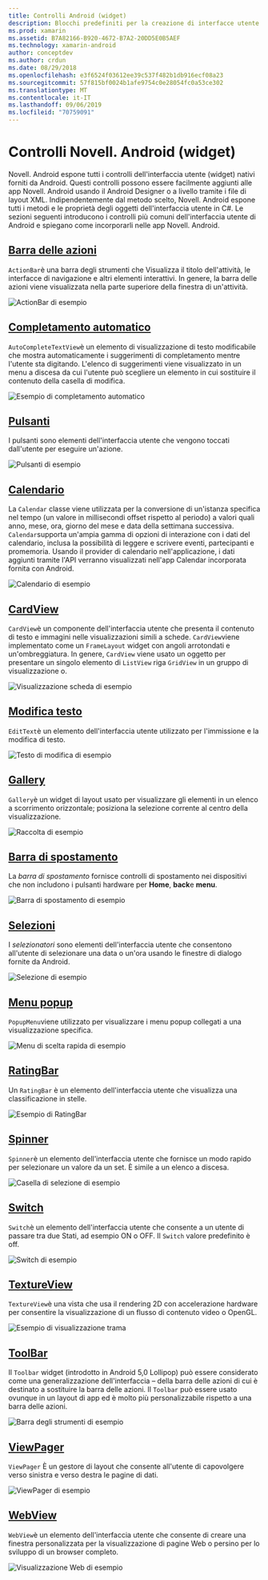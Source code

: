 ```yaml
---
title: Controlli Android (widget)
description: Blocchi predefiniti per la creazione di interfacce utente Novell. Android
ms.prod: xamarin
ms.assetid: B7A82166-B920-4672-B7A2-20DD5E0B5AEF
ms.technology: xamarin-android
author: conceptdev
ms.author: crdun
ms.date: 08/29/2018
ms.openlocfilehash: e3f6524f03612ee39c537f482b1db916ecf08a23
ms.sourcegitcommit: 57f815bf0024b1afe9754c0e28054fc0a53ce302
ms.translationtype: MT
ms.contentlocale: it-IT
ms.lasthandoff: 09/06/2019
ms.locfileid: "70759091"
---
```

# <a name="xamarinandroid-controls-widgets"></a>Controlli Novell. Android (widget)

Novell. Android espone tutti i controlli dell'interfaccia utente (widget) nativi forniti da Android. Questi controlli possono essere facilmente aggiunti alle app Novell. Android usando il Android Designer o a livello tramite i file di layout XML. Indipendentemente dal metodo scelto, Novell. Android espone tutti i metodi e le proprietà degli oggetti dell'interfaccia utente in C#. Le sezioni seguenti introducono i controlli più comuni dell'interfaccia utente di Android e spiegano come incorporarli nelle app Novell. Android.

## <a name="action-barandroiduser-interfacecontrolsaction-barmd"></a>[Barra delle azioni](~/android/user-interface/controls/action-bar.md) 

`ActionBar`è una barra degli strumenti che Visualizza il titolo dell'attività, le interfacce di navigazione e altri elementi interattivi. In genere, la barra delle azioni viene visualizzata nella parte superiore della finestra di un'attività.

![ActionBar di esempio](images/action-bar.png)

## <a name="auto-completeandroiduser-interfacecontrolsauto-completemd"></a>[Completamento automatico](~/android/user-interface/controls/auto-complete.md)

`AutoCompleteTextView`è un elemento di visualizzazione di testo modificabile che mostra automaticamente i suggerimenti di completamento mentre l'utente sta digitando. L'elenco di suggerimenti viene visualizzato in un menu a discesa da cui l'utente può scegliere un elemento in cui sostituire il contenuto della casella di modifica.

![Esempio di completamento automatico](images/auto-complete.png)

## <a name="buttonsandroiduser-interfacecontrolsbuttonsindexmd"></a>[Pulsanti](~/android/user-interface/controls/buttons/index.md)

I pulsanti sono elementi dell'interfaccia utente che vengono toccati dall'utente per eseguire un'azione.

![Pulsanti di esempio](images/buttons.png)

## <a name="calendarandroiduser-interfacecontrolscalendarmd"></a>[Calendario](~/android/user-interface/controls/calendar.md)

La `Calendar` classe viene utilizzata per la conversione di un'istanza specifica nel tempo (un valore in millisecondi offset rispetto al periodo) a valori quali anno, mese, ora, giorno del mese e data della settimana successiva.
`Calendar`supporta un'ampia gamma di opzioni di interazione con i dati del calendario, inclusa la possibilità di leggere e scrivere eventi, partecipanti e promemoria. Usando il provider di calendario nell'applicazione, i dati aggiunti tramite l'API verranno visualizzati nell'app Calendar incorporata fornita con Android.

![Calendario di esempio](images/calendar.png)

## <a name="cardviewandroiduser-interfacecontrolscard-viewmd"></a>[CardView](~/android/user-interface/controls/card-view.md)

`CardView`è un componente dell'interfaccia utente che presenta il contenuto di testo e immagini nelle visualizzazioni simili a schede. `CardView`viene implementato come un `FrameLayout` widget con angoli arrotondati e un'ombreggiatura. In genere, `CardView` viene usato un oggetto per presentare un singolo elemento di `ListView` riga `GridView` in un gruppo di visualizzazione o.

![Visualizzazione scheda di esempio](images/cardview.png)

## <a name="edit-textandroiduser-interfacecontrolsedit-textmd"></a>[Modifica testo](~/android/user-interface/controls/edit-text.md)

`EditText`è un elemento dell'interfaccia utente utilizzato per l'immissione e la modifica di testo.

![Testo di modifica di esempio](images/edit-text.png)

## <a name="galleryandroiduser-interfacecontrolsgallerymd"></a>[Gallery](~/android/user-interface/controls/gallery.md)

`Gallery`è un widget di layout usato per visualizzare gli elementi in un elenco a scorrimento orizzontale; posiziona la selezione corrente al centro della visualizzazione.

![Raccolta di esempio](images/gallery.png)

## <a name="navigation-barandroiduser-interfacecontrolsnavigation-barmd"></a>[Barra di spostamento](~/android/user-interface/controls/navigation-bar.md)

La *barra di spostamento* fornisce controlli di spostamento nei dispositivi che non includono i pulsanti hardware per **Home**, **back**e **menu**.

![Barra di spostamento di esempio](images/navigation-bar.png)

## <a name="pickersandroiduser-interfacecontrolspickersindexmd"></a>[Selezioni](~/android/user-interface/controls/pickers/index.md)

I *selezionatori* sono elementi dell'interfaccia utente che consentono all'utente di selezionare una data o un'ora usando le finestre di dialogo fornite da Android.

![Selezione di esempio](images/picker.png)

## <a name="popup-menuandroiduser-interfacecontrolspopup-menumd"></a>[Menu popup](~/android/user-interface/controls/popup-menu.md)

`PopupMenu`viene utilizzato per visualizzare i menu popup collegati a una visualizzazione specifica.

![Menu di scelta rapida di esempio](images/popup-menu.png)

## <a name="ratingbarandroiduser-interfacecontrolsratingbarmd"></a>[RatingBar](~/android/user-interface/controls/ratingbar.md)

Un `RatingBar` è un elemento dell'interfaccia utente che visualizza una classificazione in stelle.

![Esempio di RatingBar](ratingbar-images/01-ratingbar.png)

## <a name="spinnerandroiduser-interfacecontrolsspinnermd"></a>[Spinner](~/android/user-interface/controls/spinner.md)

`Spinner`è un elemento dell'interfaccia utente che fornisce un modo rapido per selezionare un valore da un set. È simile a un elenco a discesa. 

![Casella di selezione di esempio](images/spinner.png)

## <a name="switchandroiduser-interfacecontrolsswitchmd"></a>[Switch](~/android/user-interface/controls/switch.md)

`Switch`è un elemento dell'interfaccia utente che consente a un utente di passare tra due Stati, ad esempio ON o OFF. Il `Switch` valore predefinito è off.

![Switch di esempio](images/switch.png)

## <a name="textureviewandroiduser-interfacecontrolstexture-viewmd"></a>[TextureView](~/android/user-interface/controls/texture-view.md)

`TextureView`è una vista che usa il rendering 2D con accelerazione hardware per consentire la visualizzazione di un flusso di contenuto video o OpenGL.

![Esempio di visualizzazione trama](images/texture-view.png)

## <a name="toolbarandroiduser-interfacecontrolstool-barindexmd"></a>[ToolBar](~/android/user-interface/controls/tool-bar/index.md)

Il `Toolbar` widget (introdotto in Android 5,0 Lollipop) può essere considerato come una generalizzazione dell'interfaccia &ndash; della barra delle azioni di cui è destinato a sostituire la barra delle azioni. Il `Toolbar` può essere usato ovunque in un layout di app ed è molto più personalizzabile rispetto a una barra delle azioni.

![Barra degli strumenti di esempio](images/toolbar.png)

## <a name="viewpagerandroiduser-interfacecontrolsview-pagerindexmd"></a>[ViewPager](~/android/user-interface/controls/view-pager/index.md) 

`ViewPager` È un gestore di layout che consente all'utente di capovolgere verso sinistra e verso destra le pagine di dati.

![ViewPager di esempio](images/viewpager.png)

## <a name="webviewandroiduser-interfacecontrolsweb-viewmd"></a>[WebView](~/android/user-interface/controls/web-view.md)

`WebView`è un elemento dell'interfaccia utente che consente di creare una finestra personalizzata per la visualizzazione di pagine Web o persino per lo sviluppo di un browser completo.

![Visualizzazione Web di esempio](images/web-view.png)
